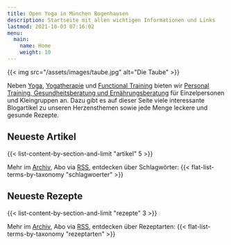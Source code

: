 ```yaml
---
title: Open Yoga in München Bogenhausen
description: Startseite mit allen wichtigen Informationen und Links
lastmod: 2021-10-03 07:16:02
menu:
  main:
    name: Home
    weight: 10
---
```


{{< img src="/assets/images/taube.jpg" alt="Die Taube" >}}

Neben [Yoga][1], [Yogatherapie][2] und [Functional Training][3] bieten wir [Personal Training, Gesundheitsberatung und Ernährungsberatung][4] für Einzelpersonen und Kleingruppen an. Dazu gibt es auf dieser Seite viele interessante Blogartikel zu unseren Herzensthemen sowie jede Menge leckere und gesunde Rezepte.

[1]: /artikel/2017/was-ist-yoga/
[2]: /artikel/2021/yogatherapie
[3]: /artikel/2019/functional-training/
[4]: /personal-training/

## Neueste Artikel

{{< list-content-by-section-and-limit "artikel" 5 >}}

Mehr im [Archiv][10], Abo via [RSS][11], entdecken über Schlagwörter: {{< flat-list-terms-by-taxonomy "schlagwoerter" >}}

[10]: /artikel/
[11]: /artikel/index.xml


## Neueste Rezepte

{{< list-content-by-section-and-limit "rezepte" 3 >}}

Mehr im [Archiv][12], Abo via [RSS][13], entdecken über Rezeptarten: {{< flat-list-terms-by-taxonomy "rezeptarten" >}}

[12]: /rezepte/
[13]: /rezepte/index.xml
